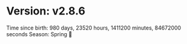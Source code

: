 # Version: v2.8.6
Time since birth: 980 days, 23520 hours, 1411200 minutes, 84672000 seconds
Season: Spring 🌸
